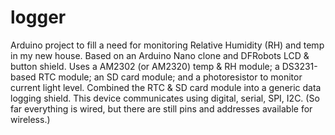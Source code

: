 # logger
Arduino project to fill a need for monitoring Relative Humidity (RH) and temp in my new house.
Based on an Arduino Nano clone and DFRobots LCD & button shield.
Uses a AM2302 (or AM2320) temp & RH module; a DS3231-based RTC module; an SD card module; and a photoresistor to monitor current light level.
Combined the RTC & SD card module into a generic data logging shield.
This device communicates using digital, serial, SPI, I2C.  (So far everything is wired, but there are still pins and addresses available for wireless.)
